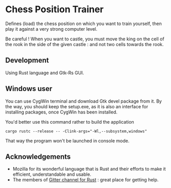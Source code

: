 Chess Position Trainer
======================

Defines (load) the chess position on which you want to train yourself,
then play it against a very strong computer level.

Be careful ! When you want to castle, you must move the king on the cell
of the rook in the side of the given castle : and not two cells towards the rook.

Development
-----------

Using Rust language and Gtk-Rs GUI.

Windows user
------------

You can use CygWin terminal and download Gtk devel package from it. By the way, you should keep the setup.exe, as it is also
an interface for installing packages, once CygWin has been installed.

You'd better use this command rather to build the application

    cargo rustc --release -- -Clink-args="-Wl,--subsystem,windows"

That way the program won't be launched in console mode.

Acknowledgements
------------------

* Mozilla for its wonderful language that is Rust and their efforts to make it efficient, understandable and usable.
* The members of [Gitter channel for Rust](https://gitter.im/rust-lang/rust) : great place for getting help.